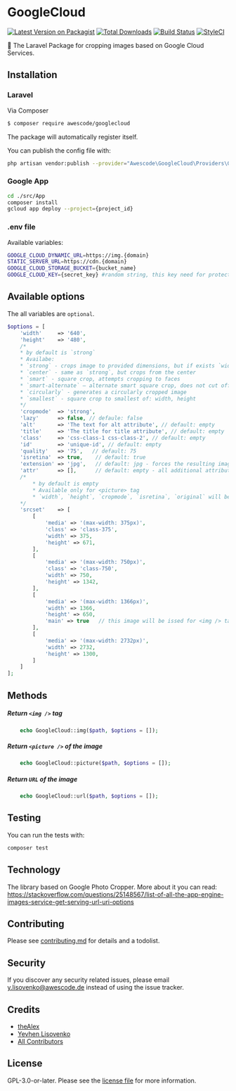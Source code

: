# GoogleCloud

[![Latest Version on Packagist][ico-version]][link-packagist]
[![Total Downloads][ico-downloads]][link-downloads]
[![Build Status][ico-travis]][link-travis]
[![StyleCI][ico-styleci]][link-styleci]

🍕 The Laravel Package for cropping images based on Google Cloud Services.

## Installation

### Laravel

Via Composer

``` bash
$ composer require awescode/googlecloud
```

The package will automatically register itself.

You can publish the config file with:

```bash
php artisan vendor:publish --provider="Awescode\GoogleCloud\Providers\GoogleCloudServiceProvider" --tag="config"
```

### Google App

```bash
cd ./src/App
composer install
gcloud app deploy --project={project_id}
```

### .env file
Available variables:
```bash
GOOGLE_CLOUD_DYNAMIC_URL=https://img.{domain}
STATIC_SERVER_URL=https://cdn.{domain}
GOOGLE_CLOUD_STORAGE_BUCKET={bucket_name}
GOOGLE_CLOUD_KEY={secret_key} #random string, this key need for protection of your URLs
```


## Available options
The all variables are `optional`.
```php
$options = [
    'width'     => '640',
    'height'    => '480',
    /* 
    * by default is `strong`
    * Availabe:
    * `strong` - crops image to provided dimensions, but if exists `width` and `height`.
    * `center` - same as `strong`, but crops from the center
    * `smart` - square crop, attempts cropping to faces
    * `smart-alternate` — alternate smart square crop, does not cut off faces
    * `circularly` - generates a circularly cropped image
    * `smallest` - square crop to smallest of: width, height
    */
    'cropmode'  => 'strong',
    'lazy'      => false, // defaule: false    
    'alt'       => 'The text for alt attribute', // default: empty
    'title'     => 'The title for title attribute', // default: empty
    'class'     => 'css-class-1 css-class-2', // default: empty
    'id'        => 'unique-id', // default: empty
    'quality'   => '75',   // default: 75
    'isretina'  => true,    // default: true
    'extension' => 'jpg',   // default: jpg - forces the resulting image to be JPG. Available: jpg, png, webp, gif
    'attr'      => [],      // default: empty - all additional attributes to HTML (src, alt, title, class, id will be ignored)
    /* 
        * by default is empty
        * Available only for <picture> tag
        * `width`, `height`, `cropmode`, `isretina`, `original` will be ignered
    */    
    'srcset'    => [        
        [
            'media' => '(max-width: 375px)',
            'class' => 'class-375',
            'width' => 375,
            'height' => 671,
        ],
        [
            'media' => '(max-width: 750px)',
            'class' => 'class-750',
            'width' => 750,
            'height' => 1342,
        ],
        [
            'media' => '(max-width: 1366px)',
            'width' => 1366,
            'height' => 650,
            'main' => true   // this image will be issed for <img /> tag, if the param is missing, will use first from array 
        ],
        [
            'media' => '(max-width: 2732px)',
            'width' => 2732,
            'height' => 1300,
        ]
    ]
];
```

## Methods

##### Return `<img />` tag
```php
    echo GoogleCloud::img($path, $options = []);
```
##### Return `<picture />` of the image
```php 
    echo GoogleCloud::picture($path, $options = []);
```    

##### Return `URL` of the image
```php
    echo GoogleCloud::url($path, $options = []);
```

## Testing

You can run the tests with:

```bash
composer test
```

## Technology
The library based on Google Photo Cropper.
More about it you can read: https://stackoverflow.com/questions/25148567/list-of-all-the-app-engine-images-service-get-serving-url-uri-options

## Contributing

Please see [contributing.md](contributing.md) for details and a todolist.

## Security

If you discover any security related issues, please email y.lisovenko@awescode.de instead of using the issue tracker.

## Credits

- [theAlex][link-author]
- [Yevhen Lisovenko][link-author]
- [All Contributors][link-contributors]

## License

GPL-3.0-or-later. Please see the [license file](license.md) for more information.

[ico-version]: https://img.shields.io/packagist/v/awescode/geolocation.svg?style=flat-square
[ico-downloads]: https://img.shields.io/packagist/dt/awescode/geolocation.svg?style=flat-square
[ico-travis]: https://img.shields.io/travis/awescode/geolocation/master.svg?style=flat-square
[ico-styleci]: https://styleci.io/repos/12345678/shield

[link-packagist]: https://packagist.org/packages/awescode/geolocation
[link-downloads]: https://packagist.org/packages/awescode/geolocation
[link-travis]: https://travis-ci.org/awescode/geolocation
[link-styleci]: https://styleci.io/repos/12345678
[link-author]: https://github.com/awescode
[link-contributors]: ../../contributors]
